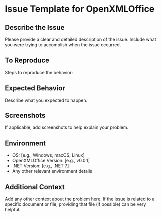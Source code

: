 # Issue Template for OpenXMLOffice

## Describe the Issue

Please provide a clear and detailed description of the issue. Include what you were trying to accomplish when the issue occurred.

## To Reproduce

Steps to reproduce the behavior:

## Expected Behavior

Describe what you expected to happen.

## Screenshots

If applicable, add screenshots to help explain your problem.

## Environment

- OS: [e.g., Windows, macOS, Linux]
- OpenXMLOffice Version: [e.g., v0.0.1]
- .NET Version: [e.g., .NET 7]
- Any other relevant environment details

## Additional Context

Add any other context about the problem here. If the issue is related to a specific document or file, providing that file (if possible) can be very helpful.

